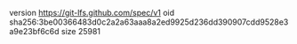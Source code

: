 version https://git-lfs.github.com/spec/v1
oid sha256:3be00366483d0c2a2a63aaa8a2ed9925d236dd390907cdd9528e3a9e23bf6c6d
size 25981
